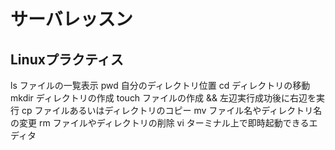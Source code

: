 # サーバレッスン
Linuxプラクティス
------------------
ls ファイルの一覧表示
pwd 自分のディレクトリ位置
cd ディレクトリの移動
mkdir ディレクトリの作成
touch ファイルの作成
&& 左辺実行成功後に右辺を実行
cp ファイルあるいはディレクトリのコピー
mv ファイル名やディレクトリ名の変更
rm ファイルやディレクトリの削除
vi ターミナル上で即時起動できるエディタ

